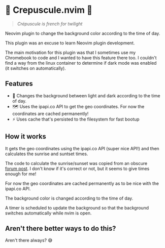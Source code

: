 # 🌅 Crepuscule.nvim 🌄

> _Crépuscule is french for twilight_

Neovim plugin to change the background color according to the time of day.

This plugin was an excuse to learn Neovim plugin development.

The main motivation for this plugin was that I sometimes use my Chromebook to code and I wanted to have this feature there too. I couldn't find a way from the linux container to determine if dark mode was enabled (it switches on automatically).

## Features

- 🌃 Changes the background between light and dark according to the time of day.
- 🗺️ Uses the ipapi.co API to get the geo coordinates. For now the coordinates are cached permanently!
- ⚡ Uses cache that's persisted to the filesystem for fast bootup

## How it works

It gets the geo coordinates using the ipapi.co API (super nice API!) and then calculates the sunrise and suntset times.

The code to calculate the sunrise/sunset was copied from an obscure [forum post](https://forum.logicmachine.net/printthread.php?tid=14). I don't know if it's correct or not, but it seems to give times enough for me!

For now the geo coordinates are cached permanently as to be nice with the ipapi.co API.

The background color is changed according to the time of day.

A timer is scheduled to update the background so that the background switches automatically while nvim is open.

## Aren't there better ways to do this?

Aren't there always? 😅
